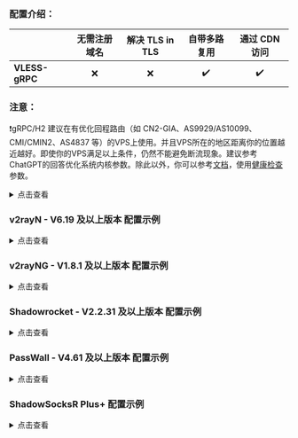 ### **配置介绍：** 

| | 无需注册域名 | 解决 TLS in TLS | 自带多路复用 | 通过 CDN 访问 |
| :--- | :---: | :---: | :---: | :---: |
| **VLESS-gRPC** | :x: | :x: | :heavy_check_mark: | :heavy_check_mark: |

### 注意：

:exclamation:gRPC/H2 建议在有优化回程路由（如 CN2-GIA、AS9929/AS10099、CMI/CMIN2、AS4837 等）的VPS上使用。并且VPS所在的地区距离你的位置越近越好。即使你的VPS满足以上条件，仍然不能避免断流现象。建议参考ChatGPT的回答优化系统内核参数。除此以外，你可以参考[文档](https://xtls.github.io/Xray-docs-next/config/transports/grpc.html#grpcobject)，使用[健康检查](https://github.com/chika0801/Xray-examples/blob/main/VLESS-gRPC/config_client.json#L62)参数。

<details><summary>点击查看</summary><br>

```
cat > /etc/sysctl.d/http2.conf << EOF
net.core.somaxconn = 65535
net.ipv4.tcp_max_syn_backlog = 65535
net.ipv4.tcp_syncookies = 1
net.ipv4.tcp_tw_reuse = 1
net.ipv4.tcp_fin_timeout = 30
net.ipv4.tcp_keepalive_time = 1200
net.ipv4.tcp_keepalive_probes = 5
net.ipv4.tcp_keepalive_intvl = 15
net.ipv4.tcp_slow_start_after_idle = 0
net.ipv4.tcp_mtu_probing = 1
net.ipv4.tcp_max_tw_buckets = 50000
EOF
```

```
sysctl -p /etc/sysctl.d/http2.conf
```

</details>

### v2rayN - V6.19 及以上版本 配置示例

<details><summary>点击查看</summary><br>

| 名称 | 值 |
| :--- | :--- |
| 地址 | 服务端的 IP |
| 端口 | 443 |
| 用户ID | chika |
| 流控 | 留空 |
| 传输协议 | grpc |
|  | multi |
| 伪装域名 | 留空 |
| 路径 | chika |
| 传输层安全 | tls |
| SNI | `www.lovelive-anime.jp` |
| Fingerprint | chrome |
| Alpn | 留空 |
| 路过证书验证 | false |

</details>

### v2rayNG - V1.8.1 及以上版本 配置示例

<details><summary>点击查看</summary><br>

| 名称 | 值 |
| :--- | :--- |
| 地址(address) | 服务端的 IP |
| 端口(prot) | 443 |
| 用户ID(id) | chika |
| 流控(flow) | 留空 |
| 加密方式(encryption) | none |
| 传输协议(network) | grpc |
| gRPC 传输模式 (mode) | multi |
| 伪装域名(host) | 留空 |
| path | chika |
| 传输层安全(tls) | tls |
| SNI | `www.lovelive-anime.jp` |
| Fingerprint | chrome |
| Alpn | 留空 |
| 路过证书验证(allowInsecure) | false |

</details>

### Shadowrocket - V2.2.31 及以上版本 配置示例

<details><summary>点击查看</summary><br>

| 名称 | 值 |
| :--- | :--- |
| 类型 | VLESS |
| 地址 | 服务端的 IP |
| 端口 | 443 |
| UUID | chika |
| TLS | 选上 |
| XTLS | none |
| 允许不安全 | 不选 |
| SNI | `www.lovelive-anime.jp` |
| ALPN | 留空 |
| 公钥 | Z84J2IelR9ch3k8VtlVhhs5ycBUlXA7wHBWcBrjqnAw |
| 短 ID | 6ba85179e30d4fc2 |
| 传输方式 | grpc |
| Host | 留空 |
| 服务名称 | lovelive |
| 多路复用 | 不选 |
| TCP 快速打开 | 不选 |
| UDP 转发 | 选上 |
| 代理通过 | 留空 |

</details>

### PassWall - V4.61 及以上版本 配置示例

<details><summary>点击查看</summary><br>

| 名称 | 值 |
| :--- | :--- |
| 类型 | Xray |
| 传输协议 | VLESS |
| 地址（支持域名） | 服务端的 IP |
| 端口 | 443 |
| 加密方式 | none |
| ID | chika |
| TLS | 勾上 |
| flow | 停用 |
| REALITY | 勾上 |
| 域名 | `www.lovelive-anime.jp` |
| 公钥 | Z84J2IelR9ch3k8VtlVhhs5ycBUlXA7wHBWcBrjqnAw |
| Short Id | 6ba85179e30d4fc2 |
| Spider X | 留空 |
| 指纹伪造 | chrome |
| 传输协议 | gRPC |
| ServiceName | lovelive |
| gRPC 传输模式 | multi |
| 健康检查 | 不勾 |
| 初始窗口大小 | 0 |
| MUX | 不勾 |

</details>

### ShadowSocksR Plus+ 配置示例

<details><summary>点击查看</summary><br>

| 名称 | 值 |
| :--- | :--- |
| 服务器节点类型 | V2Ray/Xray |
| V2Ray/XRay 协议 | VLESS |
| 服务器地址 | 服务端的 IP |
| 端口 | 443 |
| Vmess/VLESS ID (UUID) | chika |
| VLESS 加密 | none |
| 传输协议 | gRPC |
| gRPC 服务名称 | lovelive |
| gRPC 模式 | Multi |
| 初始窗口大小 | 0 |
| H2/gRPC 健康检查 | 不勾 |
| TLS | 不勾 |
| REALITY | 勾上 |
| Public key | Z84J2IelR9ch3k8VtlVhhs5ycBUlXA7wHBWcBrjqnAw |
| Short ID | 6ba85179e30d4fc2 |
| spiderX | 留空 |
| 指纹伪造 | chrome |
| TLS 主机名 | `www.lovelive-anime.jp` |
| Mux | 不勾 |
| 启用自动切换 | 不勾 |
| 本地端口 | 1234 |

</details>
